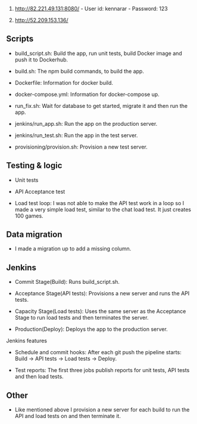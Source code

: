 1. http://82.221.49.131:8080/ - User id: kennarar - Password: 123

2. http://52.209.153.136/



## Scripts

- build_script.sh: Build the app, run unit tests, build Docker image and push it to Dockerhub.

- build.sh: The npm build commands, to build the app.

- Dockerfile: Information for docker build. 

- docker-compose.yml: Information for docker-compose up.

- run_fix.sh: Wait for database to get started, migrate it and then run the app.

- jenkins/run_app.sh: Run the app on the production server.

- jenkins/run_test.sh: Run the app in the test server.

- provisioning/provision.sh: Provision a new test server.



## Testing & logic

- Unit tests

- API Acceptance test

- Load test loop: I was not able to make the API test work in a loop so I made a very simple load test, similar to the chat load test. It just creates 100 games.



## Data migration

- I made a migration up to add a missing column.



## Jenkins

- Commit Stage(Build): Runs build_script.sh.

- Acceptance Stage(API tests): Provisions a new server and runs the API tests.

- Capacity Stage(Load tests): Uses the same server as the Acceptance Stage to run load tests and then terminates the server.

- Production(Deploy): Deploys the app to the production server.



Jenkins features

- Schedule and commit hooks: After each git push the pipeline starts: Build -> API tests -> Load tests -> Deploy.

- Test reports: The first three jobs publish reports for unit tests, API tests and then load tests.



## Other

- Like mentioned above I provision a new server for each build to run the API and load tests on and then terminate it.
